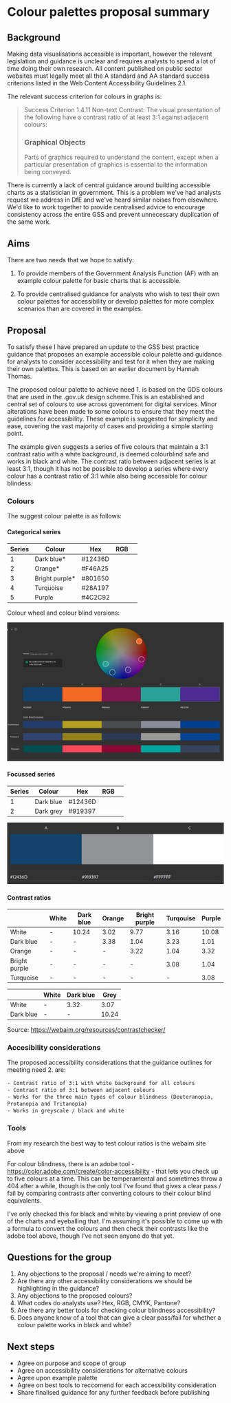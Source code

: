 # Colour palettes proposal summary

## Background

Making data visualisations accessible is important, however the relevant legislation and guidance is unclear and requires analysts to spend a lot of time doing their own research. All content published on public sector websites must legally meet all the A standard and AA standard success criterions listed in the Web Content Accessibility Guidelines 2.1.

The relevant success criterion for colours in graphs is: 

>Success Criterion 1.4.11 Non-text Contrast: The visual presentation of the following have a contrast ratio of at least 3:1 against adjacent colours:
>
> ### Graphical Objects
>
>Parts of graphics required to understand the content, except when a particular presentation of graphics is essential to the information being conveyed.

There is currently a lack of central guidance around building accessible charts as a statistician in government. This is a problem we've had analysts request we address in DfE and we've heard similar noises from elsewhere. We'd like to work together to provide centralised advice to encourage consistency across the entire GSS and prevent unnecessary duplication of the same work.

## Aims

There are two needs that we hope to satisfy:

1. To provide members of the Government Analysis Function (AF) with an example colour palette for basic charts that is accessible.

2. To provide centralised guidance for analysts who wish to test their own colour palettes for accessibility or develop palettes for more complex scenarios than are covered in the examples.

## Proposal

To satisfy these I have prepared an update to the GSS best practice guidance that proposes an example accessible colour palette and guidance for analysts to consider accessibility and test for it when they are making their own palettes. This is based on an earlier document by Hannah Thomas. 

The proposed colour palette to achieve need 1. is based on the GDS colours that are used in the .gov.uk design scheme.This is an established and central set of colours to use across government for digital services. Minor alterations have been made to some colours to ensure that they meet the guidelines for accessibility. These example is suggested for simplicity and ease, covering the vast majority of cases and providing a simple starting point. 

The example given suggests a series of five colours that maintain a 3:1 contrast ratio with a white background, is deemed colourblind safe and works in black and white. The contrast ratio between adjacent series is at least 3:1, though it has not be possible to develop a series where every colour has a contrast ratio of 3:1 while also being accessible for colour blindess.

### Colours

The suggest colour palette is as follows:

#### Categorical series

| Series | Colour | Hex | RGB | |
| ---- | ---- | ---- | ---- | ----| 
| 1 | Dark blue* | #12436D | | |
| 2 | Orange* | #F46A25 | | |
| 3 | Bright purple* | #801650 | | |
| 4 | Turquoise | #28A197 | | |
| 5 | Purple | #4C2C92 | | |

Colour wheel and colour blind versions:

![](/images/main_series_colour_wheel.png)


#### Focussed series

| Series | Colour | Hex | RGB | |
| ---- | ---- | ---- | ---- | ----| 
| 1 | Dark blue | #12436D | | |
| 2 | Dark grey | #919397 | | |

![](/images/focussed_series_image.png)

#### Contrast ratios

|  | White | Dark blue | Orange | Bright purple | Turqouise | Purple |
| --- | --- | --- | --- | --- | --- | ----|
| White | - | 10.24 | 3.02 | 9.77 | 3.16 | 10.08 |
| Dark blue | - | - | 3.38| 1.04 | 3.23 | 1.01 |
| Orange | - | - | - | 3.22 |  1.04 | 3.32 |
| Bright purple | - | - | -| -| 3.08 | 1.04 |
| Turquoise | - | - | - | - | - | 3.08 |

| | White | Dark blue | Grey |
| ---- |---- |---- |----|
| White | - | 3.32 | 3.07 |
| Dark blue | -  | - | 10.24 |

Source: https://webaim.org/resources/contrastchecker/

### Accesibility considerations

The proposed accessibility considerations that the guidance outlines for meeting need 2. are:

    - Contrast ratio of 3:1 with white background for all colours
    - Contrast ratio of 3:1 between adjacent colours
    - Works for the three main types of colour blindness (Deuteranopia, Protanopia and Tritanopia)
    - Works in greyscale / black and white

### Tools

From my research the best way to test colour ratios is the webaim site above

For colour blindness, there is an adobe tool - https://color.adobe.com/create/color-accessibility - that lets you check up to five colours at a time. This can be temperamental and sometimes throw a 404 after a while, though is the only tool I've found that gives a clear pass / fail by comparing contrasts after converting colours to their colour blind equivalents.

I've only checked this for black and white by viewing a print preview of one of the charts and eyeballing that. I'm assuming it's possible to come up with a formula to convert the colours and then check their contrasts like the adobe tool above, though I've not seen anyone do that yet.

## Questions for the group

1. Any objections to the proposal / needs we're aiming to meet?
4. Are there any other accessibility considerations we should be highlighting in the guidance?
2. Any objections to the proposed colours?
3. What codes do analysts use? Hex, RGB, CMYK, Pantone?
5. Are there any better tools for checking colour blindness accessibility?
6. Does anyone know of a tool that can give a clear pass/fail for whether a colour palette works in black and white?

## Next steps

- Agree on purpose and scope of group
- Agree on accessibility considerations for alternative colours
- Agree upon example palette
- Agree on best tools to reccomend for each accessibility consideration
- Share finalised guidance for any further feedback before publishing